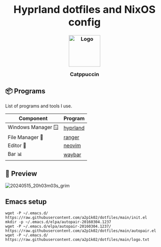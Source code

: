 <h3 align="center">
  <div align="center"><h1>Hyprland dotfiles and NixOS config</h1></div>
	<img src="https://raw.githubusercontent.com/catppuccin/catppuccin/main/assets/logos/exports/1544x1544_circle.png" width="100" alt="Logo"/><br/>
	<img src="https://raw.githubusercontent.com/catppuccin/catppuccin/main/assets/misc/transparent.png" height="30" width="0px"/>
	Catppuccin
	<img src="https://raw.githubusercontent.com/catppuccin/catppuccin/main/assets/misc/transparent.png" height="30" width="0px"/>
</h3>


## 📦 Programs

List of programs and tools I use.


| Component         | Program    |
|-------------------|------------|
| Windows Manager 🪟| [hyprland](https://github.com/hyprwm/Hyprland)  |
| File Manager 📁   | [ranger](https://github.com/ranger/ranger)      |
| Editor 📝         | [neovim](https://github.com/neovim/neovim)      |
| Bar 📊            | [waybar](https://github.com/Alexays/Waybar)     |


## 🎸 Preview
![20240515_20h03m03s_grim](https://github.com/a2p1k02/dotfiles/assets/35633190/fe470619-eb3a-4751-a847-eacb0c0641ca)

## Emacs setup
```mkdir -p ~/.emacs.d/
wget -P ~/.emacs.d/ https://raw.githubusercontent.com/a2p1k02/dotfiles/main/init.el
mkdir -p ~/.emacs.d/elpa/autopair-20160304.1237
wget -P ~/.emacs.d/elpa/autopair-20160304.1237/ https://raw.githubusercontent.com/a2p1k02/dotfiles/main/autopair.el
wget -P ~/.emacs.d/ https://raw.githubusercontent.com/a2p1k02/dotfiles/main/logo.txt
```
